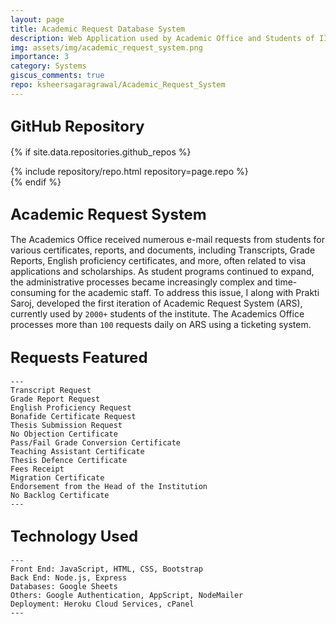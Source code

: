 ```yaml
---
layout: page
title: Academic Request Database System
description: Web Application used by Academic Office and Students of IIT GN for requesting academic documents.
img: assets/img/academic_request_system.png
importance: 3
category: Systems
giscus_comments: true
repo: ksheersagaragrawal/Academic_Request_System
---
```


## <span style="font-size: 24px;font-weight: bold;">GitHub Repository</span>

{% if site.data.repositories.github_repos %}
<div class="repositories d-flex flex-wrap flex-md-row flex-column justify-content-between align-items-center">
    {% include repository/repo.html repository=page.repo %}
</div>
{% endif %}

## <span style="font-size: 24px;font-weight: bold;">Academic Request System <a href="https://academics.iitgn.ac.in/request/index.php" title="CV"><i class="fas fa-globe"></i></a></span>
The Academics Office received numerous e-mail requests from students for various certificates, reports, and documents, including Transcripts, Grade Reports, English proficiency certificates, and more, often related to visa applications and scholarships. As student programs continued to expand, the administrative processes became increasingly complex and time-consuming for the academic staff. 
To address this issue, I along with Prakti Saroj, developed the first iteration of Academic Request System (ARS), currently used by `2000+` students of the institute. The Academics Office processes more than `100` requests daily on ARS using a ticketing system.

## <span style="font-size: 24px;font-weight: bold;">Requests Featured</span>

    ---
    Transcript Request
    Grade Report Request
    English Proficiency Request
    Bonafide Certificate Request
    Thesis Submission Request
    No Objection Certificate
    Pass/Fail Grade Conversion Certificate
    Teaching Assistant Certificate
    Thesis Defence Certificate
    Fees Receipt
    Migration Certificate
    Endorsement from the Head of the Institution
    No Backlog Certificate
    ---

## <span style="font-size: 24px;font-weight: bold;">Technology Used</span>
    ---
    Front End: JavaScript, HTML, CSS, Bootstrap
    Back End: Node.js, Express
    Databases: Google Sheets
    Others: Google Authentication, AppScript, NodeMailer
    Deployment: Heroku Cloud Services, cPanel
    ---